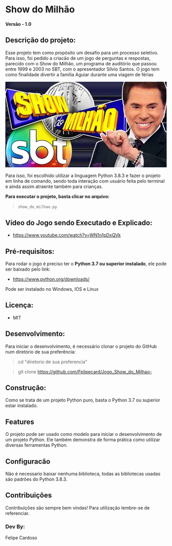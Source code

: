 
# Show do Milhão

#### Versão - 1.0

## Descrição do projeto:
Esse projeto tem como propósito um desafio para um processo seletivo. Para isso, foi pedido a criacão de um jogo de perguntas e respostas, parecido com o Show do Milhão, um programa de auditório que passou entre 1999 e 2003 no SBT, com o apresentador Sílvio Santos. O jogo tem como finalidade divertir a família Aguiar durante uma viagem de férias

![imagem](img_show.jpg)

Para isso, foi escolhido utilizar a linguagem Python 3.8.3 e fazer o projeto em linha de comando, sendo toda interação com usuário feita pelo terminal e ainda assim atraente também para crianças.

**Para executar o projeto, basta clicar no arquivo:**
> `show_do_milhao.py` 

## Vídeo do Jogo sendo Executado e Explicado:
- https://www.youtube.com/watch?v=WN1n1pDxQVk

## Pré-requisitos:
Para rodar o jogo é preciso ter o **Python 3.7 ou superior instalado**, ele pode ser baixado pelo link:
- https://www.python.org/downloads/

Pode ser instalado no Windows, IOS e Linux

## Licença: 
* MIT

## Desenvolvimento:
Para iniciar o desenvolvimento, é necessário clonar o projeto do GitHub num diretório de sua preferência:
> cd "diretorio de sua preferencia"

> git clone https://github.com/Felipecard/Jogo_Show_do_Milhao-

## Construção:
Como se trata de um projeto Python puro, basta o Python 3.7 ou superior estar instalado.

## Features
O projeto pode ser usado como modelo para iniciar o desenvolvimento de um projeto Python. Ele também demonstra de forma prática como utilizar diversas ferramentas Python.

## Configuracão
Não é necessario baixar nenhuma biblioteca, todas as bibliotecas usadas são padrões do Python 3.8.3.

## Contribuições
Contribuições são sempre bem vindas! Para utilização lembre-se de referenciar.

### Dev By:
Felipe Cardoso

